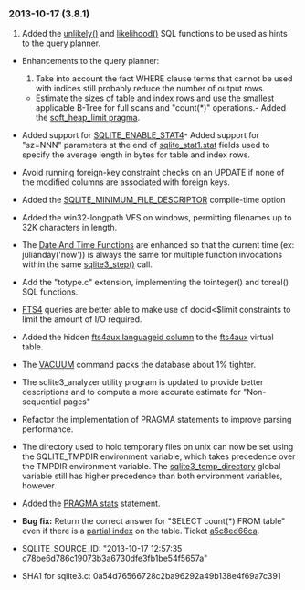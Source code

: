 ### 2013\-10\-17 (3\.8\.1\)

1. Added the [unlikely()](lang_corefunc.html#unlikely) and [likelihood()](lang_corefunc.html#likelihood) SQL functions to be used
 as hints to the query planner.
- Enhancements to the query planner:
	1. Take into account the fact WHERE clause terms that cannot be used with indices
	 still probably reduce the number of output rows.
	 - Estimate the sizes of table and index rows and use the smallest applicable B\-Tree
	 for full scans and "count(\*)" operations.- Added the [soft\_heap\_limit pragma](pragma.html#pragma_soft_heap_limit).
- Added support for [SQLITE\_ENABLE\_STAT4](compile.html#enable_stat4)- Added support for "sz\=NNN" parameters at the end of
 [sqlite\_stat1\.stat](fileformat2.html#stat1tab) fields
 used to specify the average length in bytes for table and index rows.
- Avoid running foreign\-key constraint checks on an UPDATE if none of the
 modified columns are associated with foreign keys.
- Added the [SQLITE\_MINIMUM\_FILE\_DESCRIPTOR](compile.html#minimum_file_descriptor) compile\-time option
- Added the win32\-longpath VFS on windows, permitting filenames up to 32K
 characters in length.
- The [Date And Time Functions](lang_datefunc.html) are enhanced so that the current time
 (ex: julianday('now')) is always the same for multiple function invocations
 within the same [sqlite3\_step()](c3ref/step.html) call.
- Add the "totype.c" extension, implementing the tointeger() and toreal()
 SQL functions.
- [FTS4](fts3.html#fts4) queries are better able to make use of docid\<$limit constraints to
 limit the amount of I/O required.
- Added the hidden [fts4aux languageid column](fts3.html#f4alid) to the [fts4aux](fts3.html#fts4aux) virtual table.
- The [VACUUM](lang_vacuum.html) command packs the database about 1% tighter.
- The sqlite3\_analyzer utility program is updated to provide better descriptions
 and to compute a more accurate estimate for "Non\-sequential pages"
- Refactor the implementation of PRAGMA statements to improve parsing performance.
- The directory used to hold temporary files on unix can now be set using
 the SQLITE\_TMPDIR environment variable, which takes precedence over the
 TMPDIR environment variable. The [sqlite3\_temp\_directory](c3ref/temp_directory.html) global variable
 still has higher precedence than both environment variables, however.
- Added the [PRAGMA stats](pragma.html#pragma_stats) statement.
- **Bug fix:** Return the correct answer for "SELECT count(\*) FROM table" even if
 there is a [partial index](partialindex.html) on the table. Ticket
 [a5c8ed66ca](https://www.sqlite.org/src/info/a5c8ed66ca).

- SQLITE\_SOURCE\_ID:
 "2013\-10\-17 12:57:35 c78be6d786c19073b3a6730dfe3fb1be54f5657a"
- SHA1 for sqlite3\.c: 0a54d76566728c2ba96292a49b138e4f69a7c391




